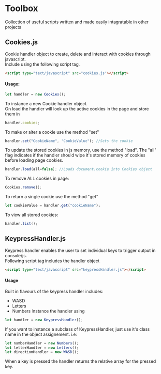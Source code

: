 # Toolbox
  
Collection of useful scripts written and made easily intagratable in other projects

## Cookies.js
  Cookie handler object to create, delete and interact with cookies through javascript.  
  Include using the following script tag.   
  ```html
<script type="text/javascript" src="cookies.js"></script>
```
#### Usage: 
```javascript
let handler = new Cookies(); 
```
To instance a new Cookie handler object.  
On load the handler will look up the active cookies in the page and store them in 
```javascript
handler.cookies;
```
To make or alter a cookie use the method "set"
```javascript
handler.set("CookieName", "CookieValue"); //Sets the cookie
```
To update the stored cookies in js memory, use the method "load". The "all" flag indicates if the handler should wipe it's stored memory of cookies before loading page cookies.
```javascript
handler.load(all=false); //Loads document.cookie into Cookies object
```
To remove ALL cookies in page:
```javascript
Cookies.remove();
```
To return a single cookie use the method "get"
```javascript
let cookieValue = handler.get("cookieName");
```
To view all stored cookies:
```javascript
handler.list();
```

## KeypressHandler.js
Keypress handler enables the user to set individual keys to trigger output in console/js.  
Following script tag includes the handler object  
```html
<script type="text/javascript" src="keypressHandler.js"></script>
```
#### Usage

Built in flavours of the keypress handler includes:
- WASD
- Letters
- Numbers
Instance the handler using
```js
let handler = new KeypressHandler();
```
If you want to instance a subclass of KeypressHandler, just use it's class name in the object assignement. i.e:
```js
let numberHandler = new Numbers();
let letterHandler = new Letters();
let directionHandler = new WASD();
```
When a key is pressed the handler returns the relative array for the pressed key. 
